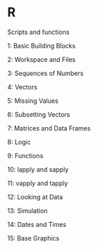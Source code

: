 # R
Scripts and functions

1: Basic Building Blocks

2: Workspace and Files

3: Sequences of Numbers

4: Vectors

5: Missing Values

6: Subsetting Vectors

7: Matrices and Data Frames

8: Logic

9: Functions

10: lapply and sapply

11: vapply and tapply

12: Looking at Data

13: Simulation

14: Dates and Times

15: Base Graphics
